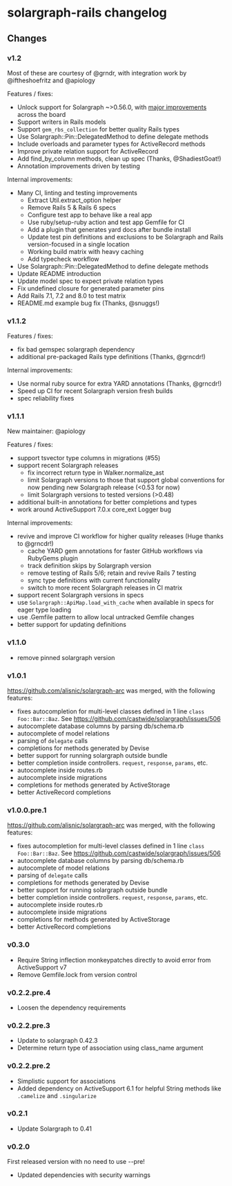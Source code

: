 # solargraph-rails changelog

## Changes

### v1.2

Most of these are courtesy of @grndr, with integration work by
@iftheshoefritz and @apiology

Features / fixes:
- Unlock support for Solargraph ~>0.56.0, with [major
  improvements](https://github.com/castwide/solargraph/blob/master/CHANGELOG.md)
  across the board
- Support writers in Rails models
- Support `gem_rbs_collection` for better quality Rails types
- Use Solargraph::Pin::DelegatedMethod to define delegate methods
- Include overloads and parameter types for ActiveRecord methods
- Improve private relation support for ActiveRecord
- Add find_by_column methods, clean up spec (Thanks, @ShadiestGoat!)
- Annotation improvements driven by testing


Internal improvements:
- Many CI, linting and testing improvements
  - Extract Util.extract_option helper
  - Remove Rails 5 & Rails 6 specs
  - Configure test app to behave like a real app
  - Use ruby/setup-ruby action and test app Gemfile for CI
  - Add a plugin that generates yard docs after bundle install
  - Update test pin definitions and exclusions to be Solargraph and
    Rails version-focused in a single location
  - Working build matrix with heavy caching
  - Add typecheck workflow
- Use Solargraph::Pin::DelegatedMethod to define delegate methods
- Update README introduction
- Update model spec to expect private relation types
- Fix undefined closure for generated parameter pins
- Add Rails 7.1, 7.2 and 8.0 to test matrix
- README.md example bug fix (Thanks, @snuggs!)

### v1.1.2

Features / fixes:

- fix bad gemspec solargraph dependency
- additional pre-packaged Rails type definitions (Thanks, @grncdr!)

Internal improvements:

- Use normal ruby source for extra YARD annotations (Thanks, @grncdr!)
- Speed up CI for recent Solargraph version fresh builds
- spec reliability fixes

### v1.1.1

New maintainer: @apiology

Features / fixes:

- support tsvector type columns in migrations (#55)
- support recent Solargraph releases
  - fix incorrect return type in Walker.normalize_ast
  - limit Solargraph versions to those that support global conventions for now pending new Solargraph release (<0.53 for now)
  - limit Solargraph versions to tested versions (>0.48)
- additional built-in annotations for better completions and types
- work around ActiveSupport 7.0.x core\_ext Logger bug

Internal improvements:

- revive and improve CI workflow for higher quality releases (Huge thanks to @grncdr!)
  - cache YARD gem annotations for faster GitHub workflows via RubyGems plugin
  - track definition skips by Solargraph version
  - remove testing of Rails 5/6; retain and revive Rails 7 testing
  - sync type definitions with current functionality
  - switch to more recent Solargraph releases in CI matrix
- support recent Solargraph versions in specs
- use `Solargraph::ApiMap.load_with_cache` when available in specs for eager type loading
- use .Gemfile pattern to allow local untracked Gemfile changes
- better support for updating definitions

### v1.1.0

- remove pinned solargraph version

### v1.0.1

https://github.com/alisnic/solargraph-arc was merged, with the following features:
- fixes autocompletion for multi-level classes defined in 1 line `class Foo::Bar::Baz`. See https://github.com/castwide/solargraph/issues/506
- autocomplete database columns by parsing db/schema.rb
- autocomplete of model relations
- parsing of `delegate` calls
- completions for methods generated by Devise
- better support for running solargraph outside bundle
- better completion inside controllers. `request`, `response`, `params`, etc.
- autocomplete inside routes.rb
- autocomplete inside migrations
- completions for methods generated by ActiveStorage
- better ActiveRecord completions

### v1.0.0.pre.1

https://github.com/alisnic/solargraph-arc was merged, with the following features:
- fixes autocompletion for multi-level classes defined in 1 line `class Foo::Bar::Baz`. See https://github.com/castwide/solargraph/issues/506
- autocomplete database columns by parsing db/schema.rb
- autocomplete of model relations
- parsing of `delegate` calls
- completions for methods generated by Devise
- better support for running solargraph outside bundle
- better completion inside controllers. `request`, `response`, `params`, etc.
- autocomplete inside routes.rb
- autocomplete inside migrations
- completions for methods generated by ActiveStorage
- better ActiveRecord completions

### v0.3.0
* Require String inflection monkeypatches directly to avoid error from ActiveSupport v7
* Remove Gemfile.lock from version control

### v0.2.2.pre.4
* Loosen the dependency requirements

### v0.2.2.pre.3
* Update to solargraph 0.42.3
* Determine return type of association using class_name argument

### v0.2.2.pre.2

* Simplistic support for associations
* Added dependency on ActiveSupport 6.1 for helpful String methods like `.camelize` and `.singularize`

### v0.2.1

* Update Solargraph to 0.41

### v0.2.0
First released version with no need to use --pre!

* Updated dependencies with security warnings
